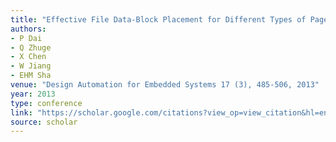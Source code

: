 ```yaml
---
title: "Effective File Data-Block Placement for Different Types of Page Cache on Hybrid Main Memory Architectures"
authors:
- P Dai
- Q Zhuge
- X Chen
- W Jiang
- EHM Sha
venue: "Design Automation for Embedded Systems 17 (3), 485-506, 2013"
year: 2013
type: conference
link: "https://scholar.google.com/citations?view_op=view_citation&hl=en&user=xtXbq_AAAAAJ&pagesize=100&citation_for_view=xtXbq_AAAAAJ:IjCSPb-OGe4C"
source: scholar
---
```


